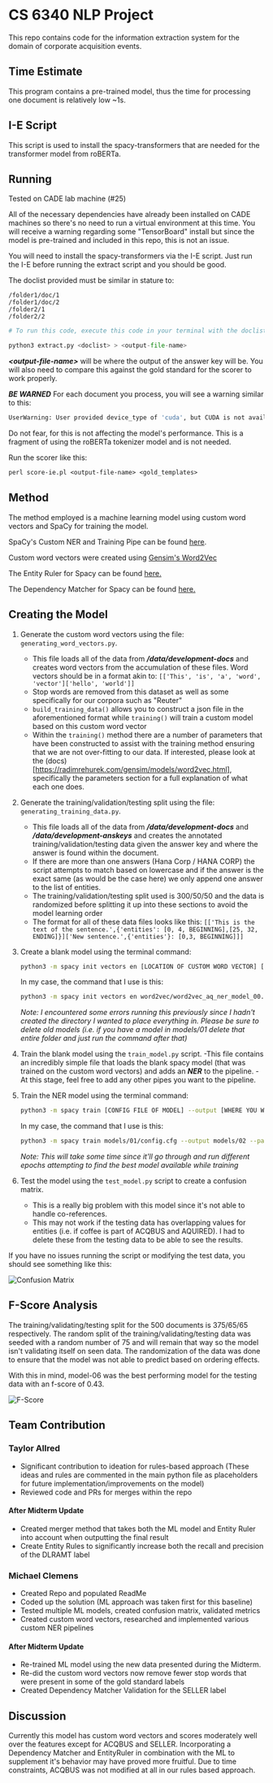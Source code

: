 # CS 6340 NLP Project

This repo contains code for the information extraction system for the domain of corporate acquisition events.

## Time Estimate
This program contains a pre-trained model, thus the time for processing one document is relatively low ~1s.

## I-E Script
This script is used to install the spacy-transformers that are needed for the transformer model from roBERTa.

## Running

Tested on CADE lab machine (#25)

All of the necessary dependencies have already been installed on CADE machines so there's no need to run a virtual environment at this time.  You will receive a warning regarding some "TensorBoard" install but since the model is pre-trained and included in this repo, this is not an issue.

You will need to install the spacy-transformers via the I-E script. Just run the I-E before running the extract script and you should be good.

The doclist provided must be similar in stature to:
```
/folder1/doc/1
/folder1/doc/2
/folder2/1
/folder2/2
```

```python
# To run this code, execute this code in your terminal with the doclist being replaced by the text file that lists the files to be processed and the output file name where you would like the results stored.

python3 extract.py <doclist> > <output-file-name>
```

***<output-file-name\>*** will be where the output of the answer key will be.  You will also need to compare this against the gold standard for the scorer to work properly.

***BE WARNED*** 
For each document you process, you will see a warning similar to this:
```bash
UserWarning: User provided device_type of 'cuda', but CUDA is not available. Disabling warnings.warn('User provided device_type of \'cuda\', but CUDA is not available. Disabling')
```
Do not fear, for this is not affecting the model's performance.  This is a fragment of using the roBERTa tokenizer model and is not needed.

Run the scorer like this:
```perl
perl score-ie.pl <output-file-name> <gold_templates>
```

## Method
The method employed is a machine learning model using custom word vectors and SpaCy for training the model.

SpaCy's Custom NER and Training Pipe can be found [here](https://spacy.io/usage/training/).

Custom word vectors were created using [Gensim's Word2Vec](https://radimrehurek.com/gensim/models/word2vec.html)

The Entity Ruler for Spacy can be found [here.](https://spacy.io/api/entityruler)

The Dependency Matcher for Spacy can be found [here.](https://spacy.io/api/dependencymatcher)

## Creating the Model
1. Generate the custom word vectors using the file: ``` generating_word_vectors.py```.
    - This file loads all of the data from ***/data/development-docs*** and creates word vectors from the accumulation of these files.  Word vectors should be in a format akin to: ```[['This', 'is', 'a', 'word', 'vector']['hello', 'world']]```
    - Stop words are removed from this dataset as well as some specifically for our corpora such as "Reuter"
    -  ```build_training_data()``` allows you to construct a json file in the aforementioned format while ```training()``` will train a custom model based on this custom word vector
    -  Within the ```training()``` method there are a number of parameters that have been constructed to assist with the training method ensuring that we are not over-fitting to our data.  If interested, please look at the (docs)[https://radimrehurek.com/gensim/models/word2vec.html], specifically the parameters section for a full explanation of what each one does.

2. Generate the training/validation/testing split using the file: ``` generating_training_data.py```.
   - This file loads all of the data from ***/data/development-docs*** and ***/data/development-anskeys*** and creates the annotated training/validation/testing data given the answer key and where the answer is found within the document.
   - If there are more than one answers (Hana Corp / HANA CORP) the script attempts to match based on lowercase and if the answer is the exact same (as would be the case here) we only append one answer to the list of entities.
   - The training/validation/testing split used is 300/50/50 and the data is randomized before splitting it up into these sections to avoid the model learning order
   - The format for all of these data files looks like this:
    ```[['This is the text of the sentence.',{'entities': [0, 4, BEGINNING],[25, 32, ENDING]}]['New sentence.',{'entities'}: [0,3, BEGINNING]]]```

3. Create a blank model using the terminal command: 
   ```bash
   python3 -m spacy init vectors en [LOCATION OF CUSTOM WORD VECTOR] [LOCATION WHERE YOU WANT THIS BLANK MODEL] --name [NAME OF MODEL]
   ```
   In my case, the command that I use is this:
   ```bash
   python3 -m spacy init vectors en word2vec/word2vec_aq_ner_model_00.txt models/01 --name en_test
   ```

    *Note: I encountered some errors running this previously since I hadn't created the directory I wanted to place everything in.  Please be sure to delete old models (i.e. if you have a model in models/01 delete that entire folder and just run the command after that)*

4. Train the blank model using the ```train_model.py``` script.
   -This file contains an incredibly simple file that loads the blank spacy model (that was trained on the custom word vectors) and adds an ***NER*** to the pipeline.
   -At this stage, feel free to add any other pipes you want to the pipeline.

5. Train the NER model using the terminal command: 
   ```bash
   python3 -m spacy train [CONFIG FILE OF MODEL] --output [WHERE YOU WANT THE NEW MODEL] --paths.train [FILEPATH FOR TRAIN DATA] --paths.dev [FILEPATH FOR VALIDATION DATA] --paths.vectors [PATH OF INITIAL MODEL]
   ```
   In my case, the command that I use is this:
   ```bash
   python3 -m spacy train models/01/config.cfg --output models/02 --paths.train aq_train.spacy --paths.dev aq_valid.spacy --paths.vectors models/01
   ```
   *Note: This will take some time since it'll go through and run different epochs attempting to find the best model available while training*

6. Test the model using the ```test_model.py``` script to create a confusion matrix. 
   - This is a really big problem with this model since it's not able to handle co-references.
   - This may not work if the testing data has overlapping values for entities (i.e. if coffee is part of ACQBUS and AQUIRED).  I had to delete these from the testing data to be able to see the results.
  
If you have no issues running the script or modifying the test data, you should see something like this:

![Confusion Matrix](pics/confusion-matrix.png)

## F-Score Analysis
The training/validating/testing split for the 500 documents is 375/65/65 respectively.  The random split of the training/validating/testing data was seeded with a random number of 75 and will remain that way so the model isn't validating itself on seen data.  The randomization of the data was done to ensure that the model was not able to predict based on ordering effects.

With this in mind, model-06 was the best performing model for the testing data with an f-score of 0.43.

![F-Score](pics/f-score.png)

## Team Contribution
### Taylor Allred
- Significant contribution to ideation for rules-based approach (These ideas and rules are commented in the main python file as placeholders for future implementation/improvements on the model)
- Reviewed code and PRs for merges within the repo
#### After Midterm Update
- Created merger method that takes both the ML model and Entity Ruler into account when outputting the final result
- Create Entity Rules to significantly increase both the recall and precision of the DLRAMT label
### Michael Clemens
- Created Repo and populated ReadMe
- Coded up the solution (ML approach was taken first for this baseline)
- Tested multiple ML models, created confusion matrix, validated metrics
- Created custom word vectors, researched and implemented various custom NER pipelines 
#### After Midterm Update
- Re-trained ML model using the new data presented during the Midterm.
- Re-did the custom word vectors now remove fewer stop words that were present in some of the gold standard labels
- Created Dependency Matcher Validation for the SELLER label
## Discussion
Currently this model has custom word vectors and scores moderately well over the features except for ACQBUS and SELLER.  Incorporating a Dependency Matcher and EntityRuler in combination with the ML to supplement it's behavior may have proved more fruitful.  Due to time constraints, ACQBUS was not modified at all in our rules based approach.
